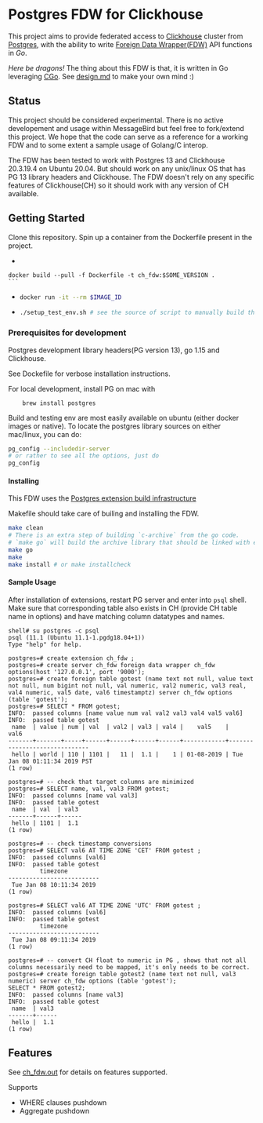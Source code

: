 # Postgres FDW for Clickhouse

This project aims to provide federated access to [Clickhouse](https://clickhouse.tech/) cluster from [Postgres](https://www.postgresql.org/), with
the ability to write [Foreign Data Wrapper(FDW)](https://wiki.postgresql.org/wiki/Foreign_data_wrappers) API functions in _Go_.

_Here be dragons!_
The thing about this FDW is that, it is written in Go leveraging [CGo](https://golang.org/cmd/cgo/).
See [design.md](design.md) to make your own mind :) 

## Status
This project should be considered experimental.
There is no active developement and usage within MessageBird but feel free to fork/extend this project.
We hope that the code can serve as a reference for a working FDW and to some extent a sample usage of Golang/C interop.

The FDW has been tested to work with Postgres 13 and Clickhouse 20.3.19.4 on Ubuntu 20.04.
But should work on any unix/linux OS that has PG 13 library headers and Clickhouse.
The FDW doesn't rely on any specific features of Clickhouse(CH) so it should work with any version of CH available.

## Getting Started

Clone this repository.
Spin up a container from the Dockerfile present in the project.

*    ```bash
    docker build --pull -f Dockerfile -t ch_fdw:$SOME_VERSION .
    ```
*   ```bash
    docker run -it --rm $IMAGE_ID
    ```

*   ```bash
    ./setup_test_env.sh # see the source of script to manually build the extension
    ```

### Prerequisites for development

Postgres development library headers(PG version 13), go 1.15 and Clickhouse.

See Dockefile for verbose installation instructions.

For local development, install PG on mac with
```
    brew install postgres
```
Build and testing env are most easily available on ubuntu (either docker images or native).
To locate the postgres library sources on either mac/linux, you can do:
```bash
pg_config --includedir-server
# or rather to see all the options, just do
pg_config
```

#### Installing

This FDW uses the [Postgres extension build infrastructure](https://www.postgresql.org/docs/13/extend-pgxs.html)

Makefile should take care of builing and installing the FDW.

```bash
make clean
# There is an extra step of building `c-archive` from the go code.
# `make go` will build the archive library that should be linked with extension c code.
make go
make
make install # or make installcheck
```

#### Sample Usage

After installation of extensions, restart PG server and enter into `psql` shell.
Make sure that corresponding table also exists in CH (provide CH table name in options) and have matching column datatypes and names.

```
shell# su postgres -c psql
psql (11.1 (Ubuntu 11.1-1.pgdg18.04+1))
Type "help" for help.

postgres=# create extension ch_fdw ;
postgres=# create server ch_fdw foreign data wrapper ch_fdw options(host '127.0.0.1', port '9000');
postgres=# create foreign table gotest (name text not null, value text not null, num bigint not null, val numeric, val2 numeric, val3 real, val4 numeric, val5 date, val6 timestamptz) server ch_fdw options (table 'gotest');
postgres=# SELECT * FROM gotest;
INFO:  passed columns [name value num val val2 val3 val4 val5 val6]
INFO:  passed table gotest
 name  | value | num | val  | val2 | val3 | val4 |    val5    |             val6             
-------+-------+-----+------+------+------+------+------------+------------------------------
 hello | world | 110 | 1101 |   11 |  1.1 |    1 | 01-08-2019 | Tue Jan 08 01:11:34 2019 PST
(1 row)

postgres=# -- check that target columns are minimized
postgres=# SELECT name, val, val3 FROM gotest;
INFO:  passed columns [name val val3]
INFO:  passed table gotest
 name  | val  | val3 
-------+------+------
 hello | 1101 |  1.1
(1 row)

postgres=# -- check timestamp conversions
postgres=# SELECT val6 AT TIME ZONE 'CET' FROM gotest ;
INFO:  passed columns [val6]
INFO:  passed table gotest
         timezone         
--------------------------
 Tue Jan 08 10:11:34 2019
(1 row)

postgres=# SELECT val6 AT TIME ZONE 'UTC' FROM gotest ;
INFO:  passed columns [val6]
INFO:  passed table gotest
         timezone         
--------------------------
 Tue Jan 08 09:11:34 2019
(1 row)

postgres=# -- convert CH float to numeric in PG , shows that not all columns necessarily need to be mapped, it's only needs to be correct.
postgres=# create foreign table gotest2 (name text not null, val3 numeric) server ch_fdw options (table 'gotest');
SELECT * FROM gotest2;
INFO:  passed columns [name val3]
INFO:  passed table gotest
 name  | val3 
-------+------
 hello |  1.1
(1 row)

```
## Features

See [ch_fdw.out](expected/ch_fdw.out) for details on features supported.

Supports
* WHERE clauses pushdown
* Aggregate pushdown
